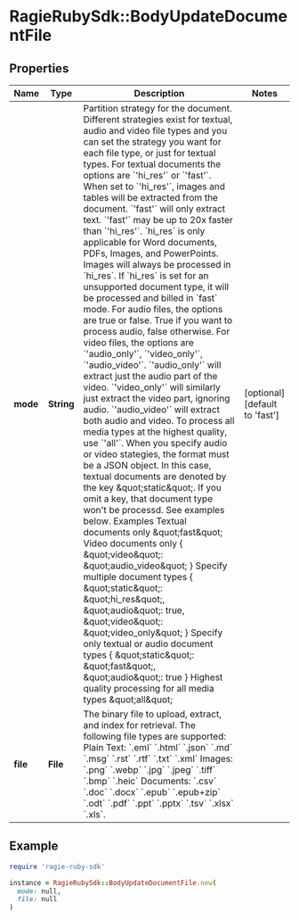 # RagieRubySdk::BodyUpdateDocumentFile

## Properties

| Name | Type | Description | Notes |
| ---- | ---- | ----------- | ----- |
| **mode** | **String** | Partition strategy for the document. Different strategies exist for textual, audio and video file types and you can set the strategy you want for  each file type, or just for textual types.  For textual documents the options are &#x60;&#39;hi_res&#39;&#x60; or &#x60;&#39;fast&#39;&#x60;. When set to &#x60;&#39;hi_res&#39;&#x60;, images and tables will be extracted from the document. &#x60;&#39;fast&#39;&#x60; will only extract text. &#x60;&#39;fast&#39;&#x60; may be up to 20x faster than &#x60;&#39;hi_res&#39;&#x60;. &#x60;hi_res&#x60; is only applicable for Word documents, PDFs, Images, and PowerPoints. Images will always be processed in &#x60;hi_res&#x60;. If &#x60;hi_res&#x60; is set for an unsupported document type, it will be processed and billed in &#x60;fast&#x60; mode.  For audio files, the options are true or false. True if you want to process audio, false otherwise.          For video files, the options are &#x60;&#39;audio_only&#39;&#x60;, &#x60;&#39;video_only&#39;&#x60;, &#x60;&#39;audio_video&#39;&#x60;. &#x60;&#39;audio_only&#39;&#x60; will extract just the audio part of the video. &#x60;&#39;video_only&#39;&#x60; will similarly just extract the video part, ignoring audio. &#x60;&#39;audio_video&#39;&#x60; will extract both audio and video.  To process all media types at the highest quality, use &#x60;&#39;all&#39;&#x60;.  When you specify audio or video stategies, the format must be a JSON object. In this case, textual documents are denoted by the key \&quot;static\&quot;. If you omit a key, that document type won&#39;t be processd.  See examples below.  Examples  Textual documents only     \&quot;fast\&quot;  Video documents only {     \&quot;video\&quot;: \&quot;audio_video\&quot; }  Specify multiple document types {     \&quot;static\&quot;: \&quot;hi_res\&quot;,     \&quot;audio\&quot;: true,     \&quot;video\&quot;: \&quot;video_only\&quot; }  Specify only textual or audio document types {     \&quot;static\&quot;: \&quot;fast\&quot;,     \&quot;audio\&quot;: true }  Highest quality processing for all media types     \&quot;all\&quot; | [optional][default to &#39;fast&#39;] |
| **file** | **File** | The binary file to upload, extract, and index for retrieval. The following file types are supported: Plain Text: &#x60;.eml&#x60; &#x60;.html&#x60; &#x60;.json&#x60; &#x60;.md&#x60; &#x60;.msg&#x60; &#x60;.rst&#x60; &#x60;.rtf&#x60; &#x60;.txt&#x60; &#x60;.xml&#x60; Images: &#x60;.png&#x60; &#x60;.webp&#x60; &#x60;.jpg&#x60; &#x60;.jpeg&#x60; &#x60;.tiff&#x60; &#x60;.bmp&#x60; &#x60;.heic&#x60; Documents: &#x60;.csv&#x60; &#x60;.doc&#x60; &#x60;.docx&#x60; &#x60;.epub&#x60; &#x60;.epub+zip&#x60; &#x60;.odt&#x60; &#x60;.pdf&#x60; &#x60;.ppt&#x60; &#x60;.pptx&#x60; &#x60;.tsv&#x60; &#x60;.xlsx&#x60; &#x60;.xls&#x60;. |  |

## Example

```ruby
require 'ragie-ruby-sdk'

instance = RagieRubySdk::BodyUpdateDocumentFile.new(
  mode: null,
  file: null
)
```

